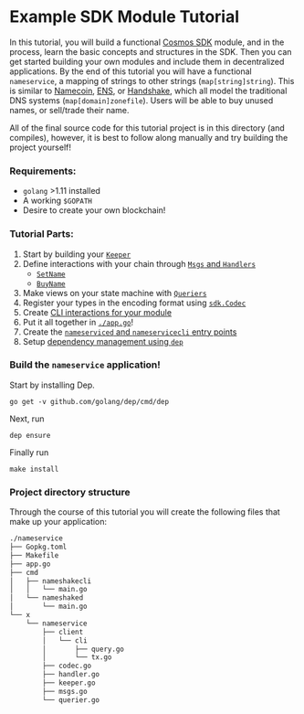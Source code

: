 # Example SDK Module Tutorial

In this tutorial, you will build a functional [Cosmos SDK](https://github.com/cosmos/cosmos-sdk/) module, and in the process, learn the basic concepts and structures in the SDK. Then you can get started building your own modules and include them in decentralized applications. By the end of this tutorial you will have a functional `nameservice`, a mapping of strings to other strings (`map[string]string`). This is similar to [Namecoin](https://namecoin.org/), [ENS](https://ens.domains/), or [Handshake](https://handshake.org/), which all model the traditional DNS systems (`map[domain]zonefile`). Users will be able to buy unused names, or sell/trade their name.

All of the final source code for this tutorial project is in this directory (and compiles), however, it is best to follow along manually and try building the project yourself!

### Requirements:

- `golang` >1.11 installed
- A working `$GOPATH`
- Desire to create your own blockchain!

### Tutorial Parts:

1. Start by building your [`Keeper`](./tutorial/keeper.md)
2. Define interactions with your chain through [`Msgs` and `Handlers`](./tutorial/msgs-handlers.md)
	* [`SetName`](./tutorial/set-name.md)
	* [`BuyName`](./tutorial/buy-name.md)
3. Make views on your state machine with [`Queriers`](./tutorial/queriers.md)
4. Register your types in the encoding format using [`sdk.Codec`](./tutorial/codec.md)
5. Create [CLI interactions for your module](./tutorial/cli.md)
6. Put it all together in [`./app.go`](./tutorial/app.md)!
7. Create the [`nameserviced` and `nameservicecli` entry points](./tutorial/entrypoint.md)
8. Setup [dependency management using `dep`](./tutorial/dep.md)


### Build the `nameservice` application!

Start by installing Dep.

```
go get -v github.com/golang/dep/cmd/dep
```

Next, run

```
dep ensure
```

Finally run

```
make install
```

### Project directory structure

Through the course of this tutorial you will create the following files that make up your application:

```bash
./nameservice
├── Gopkg.toml
├── Makefile
├── app.go
├── cmd
│   ├── nameshakecli
│   │   └── main.go
│   └── nameshaked
│       └── main.go
└── x
    └── nameservice
        ├── client
        │   └── cli
        │       ├── query.go
        │       └── tx.go
        ├── codec.go
        ├── handler.go
        ├── keeper.go
        ├── msgs.go
        └── querier.go
```
